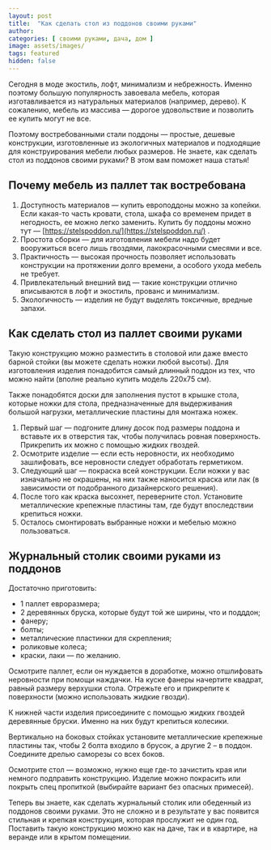 ```yaml
---
layout: post
title:  "Как сделать стол из поддонов своими руками"
author: 
categories: [ своими руками, дача, дом ]
image: assets/images/
tags: featured
hidden: false
---
```


Сегодня в моде экостиль, лофт, минимализм и небрежность. Именно поэтому большую популярность завоевала мебель, которая изготавливается из натуральных материалов (например, дерево). К сожалению, мебель из массива — дорогое удовольствие и позволить ее купить могут не все.

Поэтому востребованными стали поддоны — простые, дешевые конструкции, изготовленные из экологичных материалов и подходящие для конструирования мебели любых размеров. Не знаете, как сделать стол из поддонов своими руками? В этом вам поможет наша статья!

## Почему мебель из паллет так востребована

1. Доступность материалов — купить европоддоны можно за копейки. Если какая-то часть кровати, стола, шкафа со временем придет в негодность, ее можно легко заменить. Купить бу поддоны можно тут — [https://stelspoddon.ru/](https://stelspoddon.ru/) .
2. Простота сборки — для изготовления мебели надо будет вооружиться всего лишь гвоздями, лакокрасочными смесями и все.
3. Практичность — высокая прочность позволяет использовать конструкции на протяжении долго времени, а особого ухода мебель не требует.
4. Привлекательный внешний вид — такие конструкции отлично вписываются в лофт и экостиль, прованс и минимализм.
5. Экологичность — изделия не будут выделять токсичные, вредные запахи.

## Как сделать стол из паллет своими руками

Такую конструкцию можно разместить в столовой или даже вместо барной стойки (вы можете сделать ножки любой высоты). Для изготовления изделия понадобится самый длинный поддон из тех, что можно найти (вполне реально купить модель 220х75 см).

Также понадобятся доски для заполнения пустот в крышке стола, которые ножки для стола, предназначенные для выдерживания большой нагрузки, металлические пластины для монтажа ножек.

1. Первый шаг — подгоните длину досок под размеры поддона и вставьте их в отверстия так, чтобы получилась ровная поверхность. Прикрепить их можно с помощью жидких гвоздей.
2. Осмотрите изделие — если есть неровности, их необходимо зашлифовать, все неровности следует обработать герметиком. 
3. Следующий шаг — покраска всей конструкции. Если ножки у вас изначально не окрашены, на них также наносится краска или лак (в зависимости от подобранного дизайнерского решения).
4. После того как краска высохнет, переверните стол. Установите металлические крепежные пластины там, где будут впоследствии крепиться ножки.
5. Осталось смонтировать выбранные ножки и мебелью можно пользоваться.

## Журнальный столик своими руками из поддонов

Достаточно приготовить:

* 1 паллет евроразмера;
* 2 деревянных бруска, которые будут той же ширины, что и подддон;
* фанеру;
* болты;
* металлические пластинки для скрепления;
* роликовые колеса;
* краски, лаки — по желанию.

Осмотрите паллет, если он нуждается в доработке, можно отшлифовать неровности при помощи наждачки. На куске фанеры начертите квадрат, равный размеру верхушки стола. Отрежьте его и прикрепите к поверхности (можно использовать жидкие гвозди).

К нижней части изделия присоедините с помощью жидких гвоздей деревянные бруски. Именно на них будут крепиться колесики.

Вертикально на боковых стойках установите металлические крепежные пластины так, чтобы 2 болта входило в брусок, а другие 2 – в поддон. Соедините дрелью саморезы со всех боков.

Осмотрите стол — возможно, нужно еще где-то зачистить края или немного подправить конструкцию. Изделие можно покрасить или покрыть спец пропиткой (выбирайте вариант без опасных примесей).

Теперь вы знаете, как сделать журнальный столик или обеденный из поддонов своими руками. Это не сложно и в результате у вас появится стильная и крепкая конструкция, которая прослужит не один год. Поставить такую конструкцию можно как на даче, так и в квартире, на веранде или в крытом помещении.


